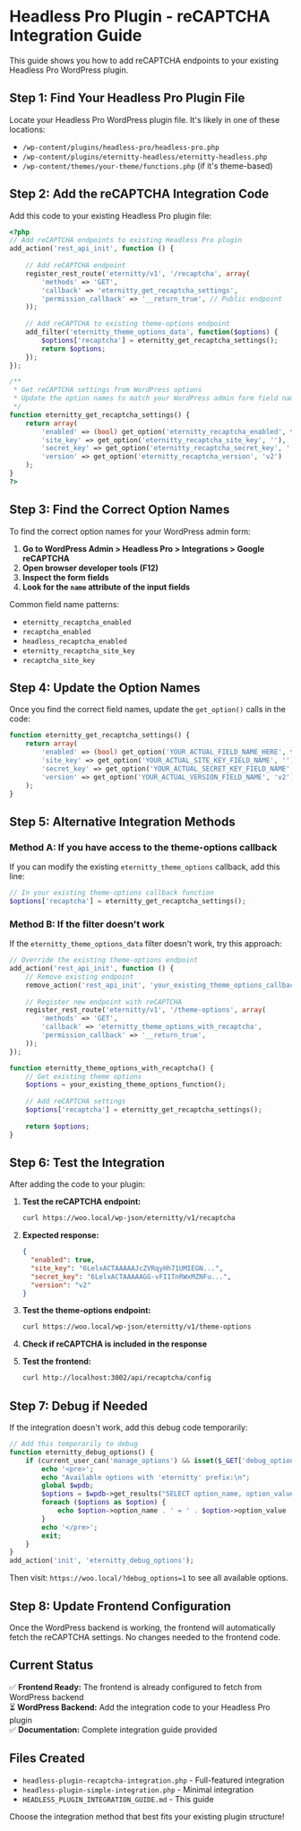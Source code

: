 # Headless Pro Plugin - reCAPTCHA Integration Guide

This guide shows you how to add reCAPTCHA endpoints to your existing Headless Pro WordPress plugin.

## Step 1: Find Your Headless Pro Plugin File

Locate your Headless Pro WordPress plugin file. It's likely in one of these locations:
- `/wp-content/plugins/headless-pro/headless-pro.php`
- `/wp-content/plugins/eternitty-headless/eternitty-headless.php`
- `/wp-content/themes/your-theme/functions.php` (if it's theme-based)

## Step 2: Add the reCAPTCHA Integration Code

Add this code to your existing Headless Pro plugin file:

```php
<?php
// Add reCAPTCHA endpoints to existing Headless Pro plugin
add_action('rest_api_init', function () {
    
    // Add reCAPTCHA endpoint
    register_rest_route('eternitty/v1', '/recaptcha', array(
        'methods' => 'GET',
        'callback' => 'eternitty_get_recaptcha_settings',
        'permission_callback' => '__return_true', // Public endpoint
    ));
    
    // Add reCAPTCHA to existing theme-options endpoint
    add_filter('eternitty_theme_options_data', function($options) {
        $options['recaptcha'] = eternitty_get_recaptcha_settings();
        return $options;
    });
});

/**
 * Get reCAPTCHA settings from WordPress options
 * Update the option names to match your WordPress admin form field names
 */
function eternitty_get_recaptcha_settings() {
    return array(
        'enabled' => (bool) get_option('eternitty_recaptcha_enabled', false),
        'site_key' => get_option('eternitty_recaptcha_site_key', ''),
        'secret_key' => get_option('eternitty_recaptcha_secret_key', ''),
        'version' => get_option('eternitty_recaptcha_version', 'v2')
    );
}
?>
```

## Step 3: Find the Correct Option Names

To find the correct option names for your WordPress admin form:

1. **Go to WordPress Admin > Headless Pro > Integrations > Google reCAPTCHA**
2. **Open browser developer tools (F12)**
3. **Inspect the form fields**
4. **Look for the `name` attribute of the input fields**

Common field name patterns:
- `eternitty_recaptcha_enabled`
- `recaptcha_enabled`
- `headless_recaptcha_enabled`
- `eternitty_recaptcha_site_key`
- `recaptcha_site_key`

## Step 4: Update the Option Names

Once you find the correct field names, update the `get_option()` calls in the code:

```php
function eternitty_get_recaptcha_settings() {
    return array(
        'enabled' => (bool) get_option('YOUR_ACTUAL_FIELD_NAME_HERE', false),
        'site_key' => get_option('YOUR_ACTUAL_SITE_KEY_FIELD_NAME', ''),
        'secret_key' => get_option('YOUR_ACTUAL_SECRET_KEY_FIELD_NAME', ''),
        'version' => get_option('YOUR_ACTUAL_VERSION_FIELD_NAME', 'v2')
    );
}
```

## Step 5: Alternative Integration Methods

### Method A: If you have access to the theme-options callback

If you can modify the existing `eternitty_theme_options` callback, add this line:

```php
// In your existing theme-options callback function
$options['recaptcha'] = eternitty_get_recaptcha_settings();
```

### Method B: If the filter doesn't work

If the `eternitty_theme_options_data` filter doesn't work, try this approach:

```php
// Override the existing theme-options endpoint
add_action('rest_api_init', function () {
    // Remove existing endpoint
    remove_action('rest_api_init', 'your_existing_theme_options_callback');
    
    // Register new endpoint with reCAPTCHA
    register_rest_route('eternitty/v1', '/theme-options', array(
        'methods' => 'GET',
        'callback' => 'eternitty_theme_options_with_recaptcha',
        'permission_callback' => '__return_true',
    ));
});

function eternitty_theme_options_with_recaptcha() {
    // Get existing theme options
    $options = your_existing_theme_options_function();
    
    // Add reCAPTCHA settings
    $options['recaptcha'] = eternitty_get_recaptcha_settings();
    
    return $options;
}
```

## Step 6: Test the Integration

After adding the code to your plugin:

1. **Test the reCAPTCHA endpoint:**
   ```bash
   curl https://woo.local/wp-json/eternitty/v1/recaptcha
   ```

2. **Expected response:**
   ```json
   {
     "enabled": true,
     "site_key": "6LelxACTAAAAAJcZVRqyHh71UMIEGN...",
     "secret_key": "6LelxACTAAAAAGG-vFI1TnRWxMZNFu...",
     "version": "v2"
   }
   ```

3. **Test the theme-options endpoint:**
   ```bash
   curl https://woo.local/wp-json/eternitty/v1/theme-options
   ```

4. **Check if reCAPTCHA is included in the response**

5. **Test the frontend:**
   ```bash
   curl http://localhost:3002/api/recaptcha/config
   ```

## Step 7: Debug if Needed

If the integration doesn't work, add this debug code temporarily:

```php
// Add this temporarily to debug
function eternitty_debug_options() {
    if (current_user_can('manage_options') && isset($_GET['debug_options'])) {
        echo '<pre>';
        echo "Available options with 'eternitty' prefix:\n";
        global $wpdb;
        $options = $wpdb->get_results("SELECT option_name, option_value FROM {$wpdb->options} WHERE option_name LIKE 'eternitty_%'");
        foreach ($options as $option) {
            echo $option->option_name . ' = ' . $option->option_value . "\n";
        }
        echo '</pre>';
        exit;
    }
}
add_action('init', 'eternitty_debug_options');
```

Then visit: `https://woo.local/?debug_options=1` to see all available options.

## Step 8: Update Frontend Configuration

Once the WordPress backend is working, the frontend will automatically fetch the reCAPTCHA settings. No changes needed to the frontend code.

## Current Status

✅ **Frontend Ready:** The frontend is already configured to fetch from WordPress backend  
⏳ **WordPress Backend:** Add the integration code to your Headless Pro plugin  
✅ **Documentation:** Complete integration guide provided  

## Files Created

- `headless-plugin-recaptcha-integration.php` - Full-featured integration
- `headless-plugin-simple-integration.php` - Minimal integration
- `HEADLESS_PLUGIN_INTEGRATION_GUIDE.md` - This guide

Choose the integration method that best fits your existing plugin structure!
